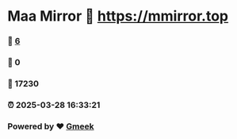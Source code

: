 # Maa Mirror :link: https://mmirror.top 
### :page_facing_up: [6](https://mmirror.top/tag.html) 
### :speech_balloon: 0 
### :hibiscus: 17230 
### :alarm_clock: 2025-03-28 16:33:21 
### Powered by :heart: [Gmeek](https://github.com/Meekdai/Gmeek)
